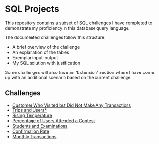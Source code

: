 # SQL Projects
This repository contains a subset of SQL challenges I have completed to demonstrate my proficiency in this database query language.

The documented challenges follow this structure:
- A brief overview of the challenge
- An explanation of the tables 
- Exemplar input-output
- My SQL solution with justification

Some challenges will also have an 'Extension' section where I have come up with an additional scenario based on the current challenge.

## Challenges
- [Customer Who Visited but Did Not Make Any Transactions](./Challenge%201/)
- [Trips and Users*](./Challenge%207/)
- [Rising Temperature](./Challenge%202/)
- [Percentage of Users Attended a Contest](./Challenge%205/)
- [Students and Examinations](./Challenge%203/)
- [Confirmation Rate](./Challenge%204/)
- [Monthly Transactions](./Challenge%206/)
<!-- - [](./Challenge%208/) -->
<!-- - [](./Challenge%209/) -->
<!-- - [](./Challenge%210/)  -->